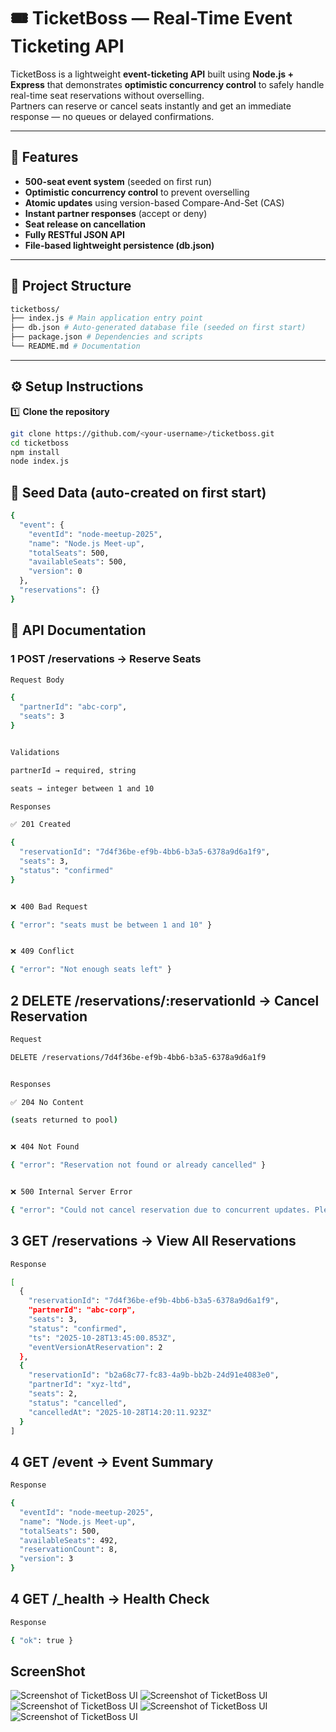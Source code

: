 # 🎟️ TicketBoss — Real-Time Event Ticketing API

TicketBoss is a lightweight **event-ticketing API** built using **Node.js + Express** that demonstrates **optimistic concurrency control** to safely handle real-time seat reservations without overselling.  
Partners can reserve or cancel seats instantly and get an immediate response — no queues or delayed confirmations.

---

## 🚀 Features

- **500-seat event system** (seeded on first run)
- **Optimistic concurrency control** to prevent overselling
- **Atomic updates** using version-based Compare-And-Set (CAS)
- **Instant partner responses** (accept or deny)
- **Seat release on cancellation**
- **Fully RESTful JSON API**
- **File-based lightweight persistence (db.json)**

---

## 🧱 Project Structure
``` bash
ticketboss/
├── index.js # Main application entry point
├── db.json # Auto-generated database file (seeded on first start)
├── package.json # Dependencies and scripts
└── README.md # Documentation
```

---

## ⚙️ Setup Instructions

1️⃣ **Clone the repository**
```bash
git clone https://github.com/<your-username>/ticketboss.git
cd ticketboss
npm install
node index.js
```
## 🧩 Seed Data (auto-created on first start)
```bash
{
  "event": {
    "eventId": "node-meetup-2025",
    "name": "Node.js Meet-up",
    "totalSeats": 500,
    "availableSeats": 500,
    "version": 0
  },
  "reservations": {}
}
```
## 🔗 API Documentation
### 1 POST /reservations → Reserve Seats
``` bash
Request Body

{
  "partnerId": "abc-corp",
  "seats": 3
}


Validations

partnerId → required, string

seats → integer between 1 and 10

Responses

✅ 201 Created

{
  "reservationId": "7d4f36be-ef9b-4bb6-b3a5-6378a9d6a1f9",
  "seats": 3,
  "status": "confirmed"
}


❌ 400 Bad Request

{ "error": "seats must be between 1 and 10" }


❌ 409 Conflict

{ "error": "Not enough seats left" }
```
## 2 DELETE /reservations/:reservationId → Cancel Reservation
``` bash
Request

DELETE /reservations/7d4f36be-ef9b-4bb6-b3a5-6378a9d6a1f9


Responses

✅ 204 No Content

(seats returned to pool)


❌ 404 Not Found

{ "error": "Reservation not found or already cancelled" }


❌ 500 Internal Server Error

{ "error": "Could not cancel reservation due to concurrent updates. Please retry." }
```
## 3 GET /reservations → View All Reservations
``` bash
Response

[
  {
    "reservationId": "7d4f36be-ef9b-4bb6-b3a5-6378a9d6a1f9",
    "partnerId": "abc-corp",
    "seats": 3,
    "status": "confirmed",
    "ts": "2025-10-28T13:45:00.853Z",
    "eventVersionAtReservation": 2
  },
  {
    "reservationId": "b2a68c77-fc83-4a9b-bb2b-24d91e4083e0",
    "partnerId": "xyz-ltd",
    "seats": 2,
    "status": "cancelled",
    "cancelledAt": "2025-10-28T14:20:11.923Z"
  }
]
```
## 4 GET /event → Event Summary
``` bash
Response

{
  "eventId": "node-meetup-2025",
  "name": "Node.js Meet-up",
  "totalSeats": 500,
  "availableSeats": 492,
  "reservationCount": 8,
  "version": 3
}
```

## 4 GET /_health → Health Check
``` bash
Response

{ "ok": true }

```
## ScreenShot
![Screenshot of TicketBoss UI](https://github.com/vik802207/powerplay/blob/main/img/Screenshot%20(875).png?raw=true)
![Screenshot of TicketBoss UI](https://github.com/vik802207/powerplay/blob/main/img/Screenshot%20(876).png?raw=true)
![Screenshot of TicketBoss UI](https://github.com/vik802207/powerplay/blob/main/img/Screenshot%20(877).png?raw=true)
![Screenshot of TicketBoss UI](https://github.com/vik802207/powerplay/blob/main/img/Screenshot%20(878).png?raw=true)
![Screenshot of TicketBoss UI](https://github.com/vik802207/powerplay/blob/main/img/Screenshot%20(879).png?raw=true)















